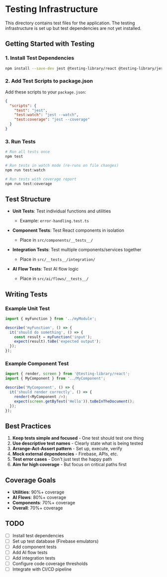 # Testing Infrastructure

This directory contains test files for the application. The testing infrastructure is set up but test dependencies are not yet installed.

## Getting Started with Testing

### 1. Install Test Dependencies

```bash
npm install --save-dev jest @testing-library/react @testing-library/jest-dom jest-environment-jsdom @types/jest
```

### 2. Add Test Scripts to package.json

Add these scripts to your `package.json`:

```json
{
  "scripts": {
    "test": "jest",
    "test:watch": "jest --watch",
    "test:coverage": "jest --coverage"
  }
}
```

### 3. Run Tests

```bash
# Run all tests once
npm test

# Run tests in watch mode (re-runs on file changes)
npm run test:watch

# Run tests with coverage report
npm run test:coverage
```

## Test Structure

- **Unit Tests**: Test individual functions and utilities
  - Example: `error-handling.test.ts`
  
- **Component Tests**: Test React components in isolation
  - Place in `src/components/__tests__/`
  
- **Integration Tests**: Test multiple components/services together
  - Place in `src/__tests__/integration/`
  
- **AI Flow Tests**: Test AI flow logic
  - Place in `src/ai/flows/__tests__/`

## Writing Tests

### Example Unit Test

```typescript
import { myFunction } from '../myModule';

describe('myFunction', () => {
  it('should do something', () => {
    const result = myFunction('input');
    expect(result).toBe('expected output');
  });
});
```

### Example Component Test

```typescript
import { render, screen } from '@testing-library/react';
import { MyComponent } from '../MyComponent';

describe('MyComponent', () => {
  it('should render correctly', () => {
    render(<MyComponent />);
    expect(screen.getByText('Hello')).toBeInTheDocument();
  });
});
```

## Best Practices

1. **Keep tests simple and focused** - One test should test one thing
2. **Use descriptive test names** - Clearly state what is being tested
3. **Arrange-Act-Assert pattern** - Set up, execute, verify
4. **Mock external dependencies** - Firebase, APIs, etc.
5. **Test error cases** - Don't just test the happy path
6. **Aim for high coverage** - But focus on critical paths first

## Coverage Goals

- **Utilities**: 90%+ coverage
- **AI Flows**: 80%+ coverage  
- **Components**: 70%+ coverage
- **Overall**: 70%+ coverage

## TODO

- [ ] Install test dependencies
- [ ] Set up test database (Firebase emulators)
- [ ] Add component tests
- [ ] Add AI flow tests
- [ ] Add integration tests
- [ ] Configure code coverage thresholds
- [ ] Integrate with CI/CD pipeline
